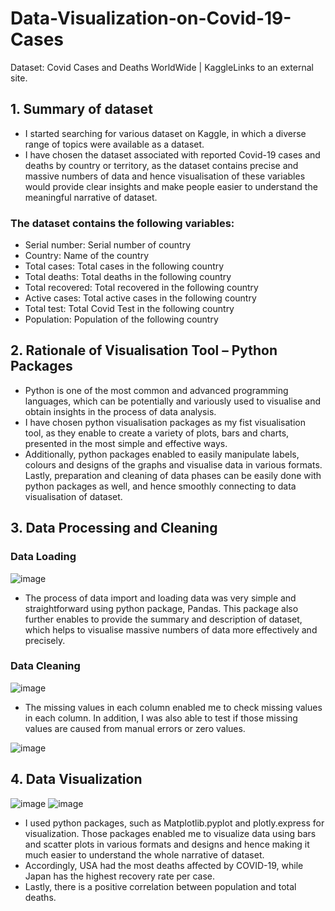 # Data-Visualization-on-Covid-19-Cases

Dataset:  Covid Cases and Deaths WorldWide | KaggleLinks to an external site.

 

## 1. Summary of dataset

- I started searching for various dataset on Kaggle, in which a diverse range of topics were available as a dataset. 
- I have chosen the dataset associated with reported Covid-19 cases and deaths by country or territory, as the dataset contains precise and massive numbers of data and hence visualisation of these variables would provide clear insights and make people easier to understand the meaningful narrative of dataset.

### The dataset contains the following variables:
- Serial number: Serial number of country
- Country: Name of the country
- Total cases: Total cases in the following country
- Total deaths: Total deaths in the following country
- Total recovered: Total recovered in the following country
- Active cases: Total active cases in the following country
- Total test: Total Covid Test in the following country
- Population: Population of the following country

## 2. Rationale of Visualisation Tool – Python Packages
- Python is one of the most common and advanced programming languages, which can be potentially and variously used to visualise and obtain insights in the process of data analysis.
- I have chosen python visualisation packages as my fist visualisation tool, as they enable to create a variety of plots, bars and charts, presented in the most simple and effective ways. 
- Additionally, python packages enabled to easily manipulate labels, colours and designs of the graphs and visualise data in various formats. Lastly, preparation and cleaning of data phases can be easily done with python packages as well, and hence smoothly connecting to data visualisation of dataset.

## 3. Data Processing and Cleaning
### Data Loading 
![image](https://github.com/SimonLim03/Data-Visualization-on-Covid-19-Cases/assets/150989115/c5c94843-9039-4dfc-aa0d-87926db32718)
- The process of data import and loading data was very simple and straightforward using python package, Pandas. This package also further enables to provide the summary and description of dataset, which helps to visualise massive numbers of data more effectively and precisely.

### Data Cleaning
![image](https://github.com/SimonLim03/Data-Visualization-on-Covid-19-Cases/assets/150989115/b17a855f-860b-41ad-8ba2-e13d08fc5dcd)
- The missing values in each column enabled me to check missing values in each column. In addition, I was also able to test if those missing values are caused from manual errors or zero values.

![image](https://github.com/SimonLim03/Data-Visualization-on-Covid-19-Cases/assets/150989115/f61afb73-b8e4-4ad8-b493-52c7562d891f)

## 4. Data Visualization
![image](https://github.com/SimonLim03/Data-Visualization-on-Covid-19-Cases/assets/150989115/2a217c58-8f91-4356-831f-628c1c490c58)
![image](https://github.com/SimonLim03/Data-Visualization-on-Covid-19-Cases/assets/150989115/32ae046d-1147-47c8-9d47-9c506dca3fa2)
- I used python packages, such as Matplotlib.pyplot and plotly.express for visualization. Those packages enabled me to visualize data using bars and scatter plots in various formats and designs and hence making it much easier to understand the whole narrative of dataset.
- Accordingly, USA had the most deaths affected by COVID-19, while Japan has the highest recovery rate per case.
- Lastly, there is a positive correlation between population and total deaths.  
